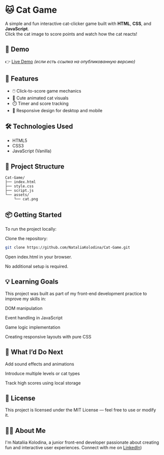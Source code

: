 # 🐱 Cat Game

A simple and fun interactive cat-clicker game built with **HTML**, **CSS**, and **JavaScript**.  
Click the cat image to score points and watch how the cat reacts!

## 🚀 Demo

👉 [Live Demo](https://natalia-kolodina-cat-game.netlify.app/) *(если есть ссылка на опубликованную версию)*

## 🎯 Features

- 🖱️ Click-to-score game mechanics
- 🐾 Cute animated cat visuals
- ⏱️ Timer and score tracking
- 📱 Responsive design for desktop and mobile

## 🛠️ Technologies Used

- HTML5
- CSS3
- JavaScript (Vanilla)

## 📂 Project Structure

```plaintext
Cat-Game/
├── index.html
├── style.css
├── script.js
└── assets/
    └── cat.png
```

## 📦 Getting Started
To run the project locally:

Clone the repository:

```bash
git clone https://github.com/NataliaKolodina/Cat-Game.git
```
Open index.html in your browser.

No additional setup is required.

## 💡 Learning Goals
This project was built as part of my front-end development practice to improve my skills in:

DOM manipulation

Event handling in JavaScript

Game logic implementation

Creating responsive layouts with pure CSS

## 🧠 What I’d Do Next
Add sound effects and animations

Introduce multiple levels or cat types

Track high scores using local storage

## 📄 License
This project is licensed under the MIT License — feel free to use or modify it.

## 🙋‍♀️ About Me
I'm Nataliia Kolodina, a junior front-end developer passionate about creating fun and interactive user experiences.
Connect with me on [LinkedIn](https://www.linkedin.com/in/nataliia-kolodina/))
 
 
